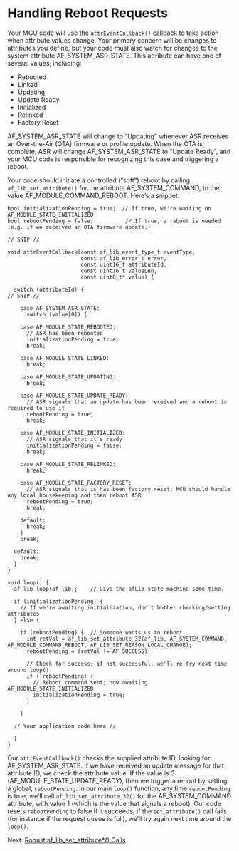 # Handling Reboot Requests

Your MCU code will use the `attrEventCallback()` callback to take action when attribute values change. Your primary concern will be changes to attributes you define, but your code must also watch for changes to the system attribute AF_SYSTEM_ASR_STATE. This attribute can have one of several values, including:

- Rebooted
- Linked
- Updating
- Update Ready
- Initialized
- Relinked
- Factory Reset

AF_SYSTEM_ASR_STATE will change to “Updating” whenever ASR receives an Over-the-Air (OTA) firmware or profile update. When the OTA is complete, ASR will change AF_SYSTEM_ASR_STATE to “Update Ready”, and your MCU code is responsible for recognizing this case and triggering a reboot.

Your code should initiate a controlled (“soft”) reboot by calling `af_lib_set_attribute()` for the attribute AF_SYSTEM_COMMAND, to the value AF_MODULE_COMMAND_REBOOT. Here’s a snippet:

```
bool initializationPending = true;  // If true, we're waiting on AF_MODULE_STATE_INITIALIZED
bool rebootPending = false;          // If true, a reboot is needed (e.g. if we received an OTA firmware update.)

// SNIP //

void attrEventCallback(const af_lib_event_type_t eventType,
                       const af_lib_error_t error,
                       const uint16_t attributeId,
                       const uint16_t valueLen,
                       const uint8_t* value) {

  switch (attributeId) {
// SNIP //

    case AF_SYSTEM_ASR_STATE:
      switch (value[0]) {

    case AF_MODULE_STATE_REBOOTED:
      // ASR has been rebooted
      initializationPending = true;
      break;

    case AF_MODULE_STATE_LINKED:
      break;

    case AF_MODULE_STATE_UPDATING:
      break;

    case AF_MODULE_STATE_UPDATE_READY:
      // ASR signals that an update has been received and a reboot is required to use it
      rebootPending = true;
      break;

    case AF_MODULE_STATE_INITIALIZED:
      // ASR signals that it's ready
      initializationPending = false;
      break;

    case AF_MODULE_STATE_RELINKED:
      break;

    case AF_MODULE_STATE_FACTORY_RESET:
      // ASR signals that is has been factory reset; MCU should handle any local housekeeping and then reboot ASR
      rebootPending = true;
      break;

    default:
      break;
    }
    break;

  default:
    break;
  }
}

void loop() {
  af_lib_loop(af_lib);    // Give the afLib state machine some time.

  if (initializationPending) {
    // If we're awaiting initialization, don't bother checking/setting attributes
  } else {
    
    if (rebootPending) {  // Someone wants us to reboot
      int retVal = af_lib_set_attribute_32(af_lib, AF_SYSTEM_COMMAND, AF_MODULE_COMMAND_REBOOT, AF_LIB_SET_REASON_LOCAL_CHANGE);
      rebootPending = (retVal != AF_SUCCESS);

      // Check for success; if not successful, we'll re-try next time around loop()
      if (!rebootPending) {
        // Reboot command sent; now awaiting AF_MODULE_STATE_INITIALIZED
        initializationPending = true;
      }

    }

  // Your application code here //
  
  }
}
```

Our `attrEventCallback()` checks the supplied attribute ID, looking for AF_SYSTEM_ASR_STATE. If we have received an update message for that attribute ID, we check the attribute value. If the value is 3 (AF_MODULE_STATE_UPDATE_READY), then we trigger a reboot by setting a global, `rebootPending`. In our main `loop()` function, any time `rebootPending` is true, we’ll call `af_lib_set_attribute_32()` for the AF_SYSTEM_COMMAND attribute, with value 1 (which is the value that signals a reboot). Our code resets `rebootPending` to false if it succeeds; if the `set_attribute()` call fails (for instance if the request queue is full), we’ll try again next time around the `loop()`.

 Next: [Robust af_lib_set_attribute*() Calls](https://afero-devdocs.readthedocs.io/en/latest/RobustafLibSet)